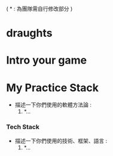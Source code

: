 ( * : 為團隊需自行修改部分 )
# draughts

# Intro your game


# My Practice Stack
- 描述一下你們使用的軟體方法論 :
   1. *...

### Tech Stack
- 描述一下你們使用的技術、框架、語言 :
   1. *...
